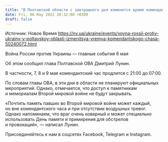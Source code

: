 ```yaml
---
title: "В Полтавской области с завтрашнего дня изменится время комендантского часа"
date: Fri, 06 May 2022 20:32:00 +0300
draft: false
---
```

Источник: Новое Время https://nv.ua/ukraine/events/voyna-rossii-protiv-ukrainy-v-poltavskoy-oblasti-izmenitsya-vremya-komendantskogo-chasa-50240072.html


Война России против Украины — главные события 6 мая

 Об этом сообщил глава Полтавской ОВА Дмитрий Лунин.

В частности, 7, 8 и 9 мая комендантский час продлится с 21:00 до 07:00.

По словам главы ОВА, в эти дни в области не планируют официальных мероприятий. Однако, отмечается, что доступ к памятникам и мемориалам Второй мировой войне не будут закрывать.

«Почтить память павших во Второй мировой войне может каждый, но вне комендантского часа и при отсутствии воздушных тревог. Однако напоминаем, что враг очень коварный и может специально использовать День памяти и примирения для обстрелов и провокаций», — написал Лунин.

Присоединяйтесь к нам в соцсетях Facebook, Telegram и Instagram.
